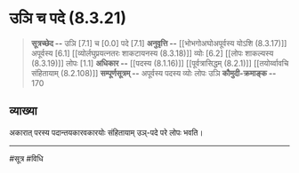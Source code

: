# उञि च पदे (8.3.21)
> **सूत्रच्छेद --** उञि [7.1] च [0.0] पदे [7.1]
> **अनुवृत्ति --** [[भोभगोअघोअपूर्वस्य योऽशि (8.3.17)]] अपूर्वस्य [6.1] [[व्योर्लघुप्रयत्नतरः शाकटायनस्य (8.3.18)]] व्योः [6.2] [[लोपः शाकल्यस्य (8.3.19)]] लोपः [1.1]
> **अधिकार --** [[पदस्य (8.1.16)]] [[पूर्वत्रासिद्धम् (8.2.1)]] [[तयोर्य्वावचि संहितायाम्  (8.2.108)]]
> **सम्पूर्णसूत्रम् --** अपूर्वस्य पदस्य व्योः लोपः उञि
> **कौमुदी-क्रमाङ्क --** 170

## व्याख्या

अकारात् परस्य पदान्तयकारवकारयोः संहितायाम् उञ्-पदे परे लोपः भवति।

---
#सूत्र #विधि 